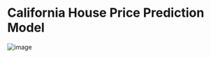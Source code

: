 # California House Price Prediction Model
![image](https://github.com/user-attachments/assets/01baea68-8691-479d-9fb9-f8be22b121d9)
